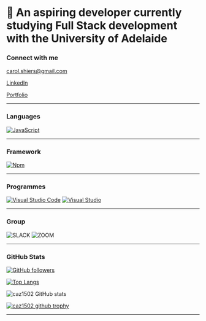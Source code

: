 # 🌱 An aspiring developer currently studying Full Stack development with the University of Adelaide



### Connect with me

[](https://img.shields.io/badge/Gmail-D14836?style=for-the-badge&logo=gmail&logoColor=white) carol.shiers@gmail.com

[LinkedIn](https://www.linkedin.com/in/carol-shiers-001420b6/)

[Portfolio](https://caz1502.github.io/Portfolio-Reworked/)

___

### Languages

[![JavaScript](https://img.shields.io/badge/--F7DF1E?logo=javascript&logoColor=000)](https://www.javascript.com/)


___

### Framework

[![Npm](https://badgen.net/badge/icon/npm?icon=npm&label)](https://https://npmjs.com/)

___

### Programmes

[![Visual Studio Code](https://img.shields.io/badge/--007ACC?logo=visual%20studio%20code&logoColor=ffffff)](https://code.visualstudio.com/) [![Visual Studio](https://img.shields.io/badge/--6C33AF?logo=visual%20studio)](https://visualstudio.microsoft.com/)

---

### Group

![SLACK](https://img.shields.io/badge/Slack-4A154B?style=for-the-badge&logo=slack&logoColor=white) ![ZOOM](https://img.shields.io/badge/Zoom-2D8CFF?style=for-the-badge&logo=zoom&logoColor=white)

---

### GitHub Stats

[![GitHub followers](https://img.shields.io/github/followers/caz1502.svg?style=social&label=Follow&maxAge=2592000)](https://github.com/caz1502?tab=followers)

[![Top Langs](https://github-readme-stats.vercel.app/api/top-langs/?username=caz1502&layout=compact&show_icons=true&theme=radical)](https://github.com/caz1502/github-readme-stats)

![caz1502 GitHub stats](https://github-readme-stats.vercel.app/api?username=caz1502&show_icons=true&theme=radical)

[![caz1502 github trophy](https://github-profile-trophy.vercel.app/?username=caz1502&row=1)](https://github.com/caz1502/github-profile-trophy)


___






<!---
caz1502/caz1502 is a ✨ special ✨ repository because its `README.md` (this file) appears on your GitHub profile.
You can click the Preview link to take a look at your changes.
--->
